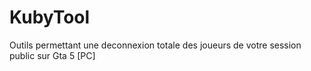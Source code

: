 # KubyTool
Outils permettant une deconnexion totale des joueurs de votre session public sur Gta 5 [PC]
 
